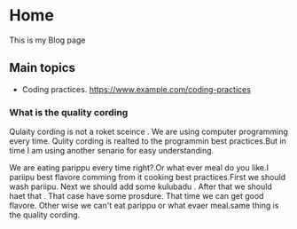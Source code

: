 <!DOCTYPE html>
<html lang="en">


<body>
    <!-- Your content goes here -->
    <h1>Home</h1>
    <p>This is my Blog page</p>

   <h2>Main topics</h2>

  <ul>
    <li>Coding practices.
    <a href="https://www.example.com/coding-practices">https://www.example.com/coding-practices</a>
    </li>
  </ul>


<p>
<h3>What is the quality cording </h3>

Qulaity cording is not a roket sceince . We are using computer programming every time. Qulity cording is realted to the programmin best practices.But in time I am using another senario for easy understanding.

We are eating parippu every time right?.Or what ever meal do you like.I pariipu best flavore comming from it cooking best practices.First we should wash pariipu. Next we should add some kulubadu . After that we should haet that . That case have some prosdure. That time we can get good flavore. Other wise we can't eat parippu or what evaer meal.same thing is the quality cording. 

</p>

</body>
</html>
